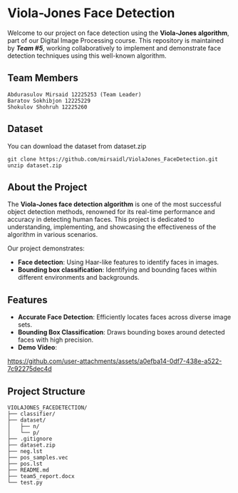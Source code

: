 
# Viola-Jones Face Detection

Welcome to our project on face detection using the **Viola-Jones algorithm**, part of our Digital Image Processing course. This repository is maintained by ***Team #5***, working collaboratively to implement and demonstrate face detection techniques using this well-known algorithm. 

## Team Members
```
Abdurasulov Mirsaid 12225253 (Team Leader)
Baratov Sokhibjon 12225229
Shokulov Shohruh 12225260
```

## Dataset

You can download the dataset from dataset.zip
```
git clone https://github.com/mirsaidl/ViolaJones_FaceDetection.git
unzip dataset.zip
```

## About the Project

The **Viola-Jones face detection algorithm** is one of the most successful object detection methods, renowned for its real-time performance and accuracy in detecting human faces. This project is dedicated to understanding, implementing, and showcasing the effectiveness of the algorithm in various scenarios.

Our project demonstrates:
- **Face detection**: Using Haar-like features to identify faces in images.
- **Bounding box classification**: Identifying and bounding faces within different environments and backgrounds.

## Features

- **Accurate Face Detection**: Efficiently locates faces across diverse image sets.
- **Bounding Box Classification**: Draws bounding boxes around detected faces with high precision.
- **Demo Video**:

https://github.com/user-attachments/assets/a0efba14-0df7-438e-a522-7c92275dec4d



## Project Structure

```plaintext
VIOLAJONES_FACEDETECTION/
├── classifier/              
├── dataset/                
│   ├── n/                    
│   └── p/                  
├── .gitignore               
├── dataset.zip                
├── neg.lst                   
├── pos_samples.vec           
├── pos.lst                   
├── README.md                  
├── team5_report.docx         
└── test.py                    


